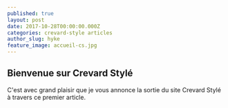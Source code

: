 ```yaml
---
published: true
layout: post
date: 2017-10-28T00:00:00.000Z
categories: crevard-style articles
author_slug: hyke
feature_image: accueil-cs.jpg
---
```

## Bienvenue sur Crevard Stylé

C'est avec grand plaisir que je vous annonce la sortie du site Crevard Stylé à travers ce premier article.
